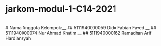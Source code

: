 # jarkom-modul-1-C14-2021
<br>
# Nama Anggota Kelompok:__
## 5111940000059	    Dido Fabian Fayed __
## 5111940000074	    Nur Ahmad Khatim __
## 5111940000162	    Ramadhan Arif Hardiansyah
